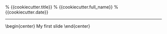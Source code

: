 % {{cookiecutter.title}}
% {{cookiecutter.full_name}}
% {{cookiecutter.date}}

---

\begin{center}
My first slide
\end{center}

